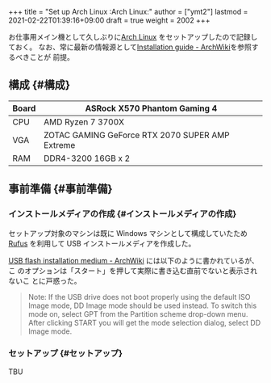 +++
title = "Set up Arch Linux :Arch Linux:"
author = ["ymt2"]
lastmod = 2021-02-22T01:39:16+09:00
draft = true
weight = 2002
+++

お仕事用メイン機として久しぶりに[Arch Linux](https://wiki.archlinux.org/index.php/installation%5Fguide) をセットアップしたので記録しておく。
なお、常に最新の情報源として[Installation guide - ArchWiki](https://wiki.archlinux.org/index.php/installation%5Fguide)を参照するべきことが
前提。


## 構成 {#構成}

| Board | ASRock X570 Phantom Gaming 4                    |
|-------|-------------------------------------------------|
| CPU   | AMD Ryzen 7 3700X                               |
| VGA   | ZOTAC GAMING GeForce RTX 2070 SUPER AMP Extreme |
| RAM   | DDR4-3200 16GB x 2                              |


## 事前準備 {#事前準備}


### インストールメディアの作成 {#インストールメディアの作成}

セットアップ対象のマシンは既に Windows マシンとして構成していたため [Rufus](https://rufus.ie/)
を利用して USB インストールメディアを作成した。

[USB flash installation medium - ArchWiki](https://wiki.archlinux.org/index.php/USB%5Fflash%5Finstallation%5Fmedium#Using%5FRufus) には以下のように書かれているが、こ
のオプションは「スタート」を押して実際に書き込む直前でないと表示されないこ
とに戸惑った。

> Note: If the USB drive does not boot properly using the default ISO Image mode, DD Image mode should be used instead. To switch this mode on, select GPT from the Partition scheme drop-down menu. After clicking START you will get the mode selection dialog, select DD Image mode.


### セットアップ {#セットアップ}

TBU
